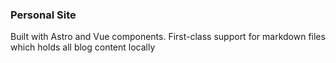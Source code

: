 ### Personal Site
Built with Astro and Vue components. 
First-class support for markdown files which holds all blog content locally
